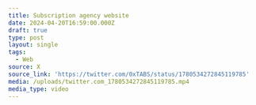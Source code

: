 ```yaml
---
title: Subscription agency website
date: 2024-04-20T16:59:00.000Z
draft: true
type: post
layout: single
tags:
  - Web
source: X
source_link: 'https://twitter.com/0xTABS/status/1780534272845119785'
media: /uploads/twitter.com_1780534272845119785.mp4
media_type: video
---
```


